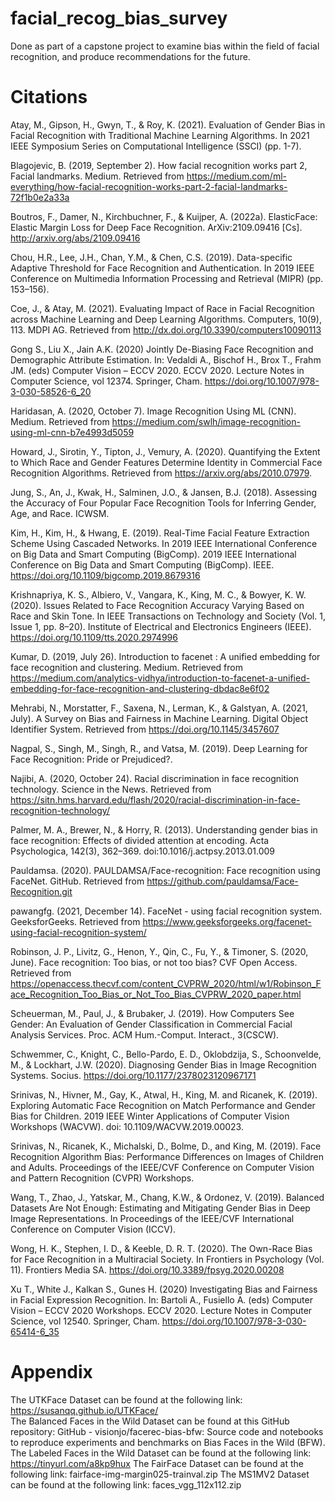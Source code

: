 # facial_recog_bias_survey
Done as part of a capstone project to examine bias within the field of facial recognition, and produce recommendations for the future.

# Citations
Atay, M., Gipson, H., Gwyn, T., & Roy, K. (2021). Evaluation of Gender Bias in Facial Recognition with Traditional Machine Learning Algorithms. In 2021 IEEE Symposium Series on Computational Intelligence (SSCI) (pp. 1-7). 

Blagojevic, B. (2019, September 2). How facial recognition works part 2, Facial landmarks. Medium. Retrieved from https://medium.com/ml-everything/how-facial-recognition-works-part-2-facial-landmarks-72f1b0e2a33a 

Boutros, F., Damer, N., Kirchbuchner, F., & Kuijper, A. (2022a). ElasticFace: Elastic Margin Loss for Deep Face Recognition. ArXiv:2109.09416 [Cs]. http://arxiv.org/abs/2109.09416 

Chou, H.R., Lee, J.H., Chan, Y.M., & Chen, C.S. (2019). Data-specific Adaptive Threshold for Face Recognition and Authentication. In 2019 IEEE Conference on Multimedia Information Processing and Retrieval (MIPR) (pp. 153–156). 

Coe, J., & Atay, M. (2021). Evaluating Impact of Race in Facial Recognition across Machine Learning and Deep Learning Algorithms. Computers, 10(9), 113. MDPI AG. Retrieved from http://dx.doi.org/10.3390/computers10090113  

Gong S., Liu X., Jain A.K. (2020) Jointly De-Biasing Face Recognition and Demographic Attribute Estimation. In: Vedaldi A., Bischof H., Brox T., Frahm JM. (eds) Computer Vision – ECCV 2020. ECCV 2020. Lecture Notes in Computer Science, vol 12374. Springer, Cham. https://doi.org/10.1007/978-3-030-58526-6_20 

Haridasan, A. (2020, October 7). Image Recognition Using ML (CNN). Medium. Retrieved from https://medium.com/swlh/image-recognition-using-ml-cnn-b7e4993d5059  

Howard, J., Sirotin, Y., Tipton, J., Vemury, A. (2020). Quantifying the Extent to Which Race and Gender Features Determine Identity in Commercial Face Recognition Algorithms. Retrieved from https://arxiv.org/abs/2010.07979. 

Jung, S., An, J., Kwak, H., Salminen, J.O., & Jansen, B.J. (2018). Assessing the Accuracy of Four Popular Face Recognition Tools for Inferring Gender, Age, and Race. ICWSM. 

Kim, H., Kim, H., & Hwang, E. (2019). Real-Time Facial Feature Extraction Scheme Using Cascaded Networks. In 2019 IEEE International Conference on Big Data and Smart Computing (BigComp). 2019 IEEE International Conference on Big Data and Smart Computing (BigComp). IEEE. https://doi.org/10.1109/bigcomp.2019.8679316

Krishnapriya, K. S., Albiero, V., Vangara, K., King, M. C., & Bowyer, K. W. (2020). Issues Related to Face Recognition Accuracy Varying Based on Race and Skin Tone. In IEEE Transactions on Technology and Society (Vol. 1, Issue 1, pp. 8–20). Institute of Electrical and Electronics Engineers (IEEE). https://doi.org/10.1109/tts.2020.2974996 

Kumar, D. (2019, July 26). Introduction to facenet : A unified embedding for face recognition and clustering. Medium. Retrieved from https://medium.com/analytics-vidhya/introduction-to-facenet-a-unified-embedding-for-face-recognition-and-clustering-dbdac8e6f02  

Mehrabi, N., Morstatter, F., Saxena, N., Lerman, K., & Galstyan, A. (2021, July). A Survey on Bias and Fairness in Machine Learning. Digital Object Identifier System. Retrieved from https://doi.org/10.1145/3457607  

Nagpal, S., Singh, M., Singh, R., and Vatsa, M. (2019). Deep Learning for Face Recognition: Pride or Prejudiced?. 

Najibi, A. (2020, October 24). Racial discrimination in face recognition technology. Science in the News. Retrieved from https://sitn.hms.harvard.edu/flash/2020/racial-discrimination-in-face-recognition-technology/  

Palmer, M. A., Brewer, N., & Horry, R. (2013). Understanding gender bias in face recognition: Effects of divided attention at encoding. Acta Psychologica, 142(3), 362–369. doi:10.1016/j.actpsy.2013.01.009

Pauldamsa. (2020). PAULDAMSA/Face-recognition: Face recognition using FaceNet. GitHub. Retrieved from https://github.com/pauldamsa/Face-Recognition.git

pawangfg. (2021, December 14). FaceNet - using facial recognition system. GeeksforGeeks. Retrieved from https://www.geeksforgeeks.org/facenet-using-facial-recognition-system/  

Robinson, J. P., Livitz, G., Henon, Y., Qin, C., Fu, Y., & Timoner, S. (2020, June). Face recognition: Too bias, or not too bias? CVF Open Access. Retrieved from https://openaccess.thecvf.com/content_CVPRW_2020/html/w1/Robinson_Face_Recognition_Too_Bias_or_Not_Too_Bias_CVPRW_2020_paper.html

Scheuerman, M., Paul, J., & Brubaker, J. (2019). How Computers See Gender: An Evaluation of Gender Classification in Commercial Facial Analysis Services. Proc. ACM Hum.-Comput. Interact., 3(CSCW). 

Schwemmer, C., Knight, C., Bello-Pardo, E. D., Oklobdzija, S., Schoonvelde, M., & Lockhart, J.W. (2020). Diagnosing Gender Bias in Image Recognition Systems. Socius. https://doi.org/10.1177/2378023120967171 

Srinivas, N., Hivner, M., Gay, K., Atwal, H., King, M. and Ricanek, K. (2019). Exploring Automatic Face Recognition on Match Performance and Gender Bias for Children. 2019 IEEE Winter Applications of Computer Vision Workshops (WACVW). doi: 10.1109/WACVW.2019.00023. 

Srinivas, N., Ricanek, K., Michalski, D., Bolme, D., and King, M. (2019). Face Recognition Algorithm Bias: Performance Differences on Images of Children and Adults. Proceedings of the IEEE/CVF Conference on Computer Vision and Pattern Recognition (CVPR) Workshops. 

Wang, T., Zhao, J., Yatskar, M., Chang, K.W., & Ordonez, V. (2019). Balanced Datasets Are Not Enough: Estimating and Mitigating Gender Bias in Deep Image Representations. In Proceedings of the IEEE/CVF International Conference on Computer Vision (ICCV). 

Wong, H. K., Stephen, I. D., & Keeble, D. R. T. (2020). The Own-Race Bias for Face Recognition in a Multiracial Society. In Frontiers in Psychology (Vol. 11). Frontiers Media SA. https://doi.org/10.3389/fpsyg.2020.00208 

Xu T., White J., Kalkan S., Gunes H. (2020) Investigating Bias and Fairness in Facial Expression Recognition. In: Bartoli A., Fusiello A. (eds) Computer Vision – ECCV 2020 Workshops. ECCV 2020. Lecture Notes in Computer Science, vol 12540. Springer, Cham. https://doi.org/10.1007/978-3-030-65414-6_35 

# Appendix
The UTKFace Dataset can be found at the following link: https://susanqq.github.io/UTKFace/  
The Balanced Faces in the Wild Dataset can be found at this GitHub repository: GitHub - visionjo/facerec-bias-bfw: Source code and notebooks to reproduce experiments and benchmarks on Bias Faces in the Wild (BFW). 
The Labeled Faces in the Wild Dataset can be found at the following link: https://tinyurl.com/a8kp9hux 
The FairFace Dataset can be found at the following link: fairface-img-margin025-trainval.zip 
The MS1MV2 Dataset can be found at the following link: faces_vgg_112x112.zip  
